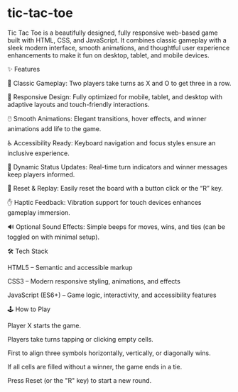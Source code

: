 # tic-tac-toe
Tic Tac Toe is a beautifully designed, fully responsive web-based game built with HTML, CSS, and JavaScript. It combines classic gameplay with a sleek modern interface, smooth animations, and thoughtful user experience enhancements to make it fun on desktop, tablet, and mobile devices.

✨ Features

🧠 Classic Gameplay: Two players take turns as X and O to get three in a row.

📱 Responsive Design: Fully optimized for mobile, tablet, and desktop with adaptive layouts and touch-friendly interactions.

🖱️ Smooth Animations: Elegant transitions, hover effects, and winner animations add life to the game.

♿ Accessibility Ready: Keyboard navigation and focus styles ensure an inclusive experience.

📢 Dynamic Status Updates: Real-time turn indicators and winner messages keep players informed.

🔁 Reset & Replay: Easily reset the board with a button click or the “R” key.

✋ Haptic Feedback: Vibration support for touch devices enhances gameplay immersion.

🔊 Optional Sound Effects: Simple beeps for moves, wins, and ties (can be toggled on with minimal setup).

🛠️ Tech Stack

HTML5 – Semantic and accessible markup

CSS3 – Modern responsive styling, animations, and effects

JavaScript (ES6+) – Game logic, interactivity, and accessibility features

🕹️ How to Play

Player X starts the game.

Players take turns tapping or clicking empty cells.

First to align three symbols horizontally, vertically, or diagonally wins.

If all cells are filled without a winner, the game ends in a tie.

Press Reset (or the "R" key) to start a new round.
